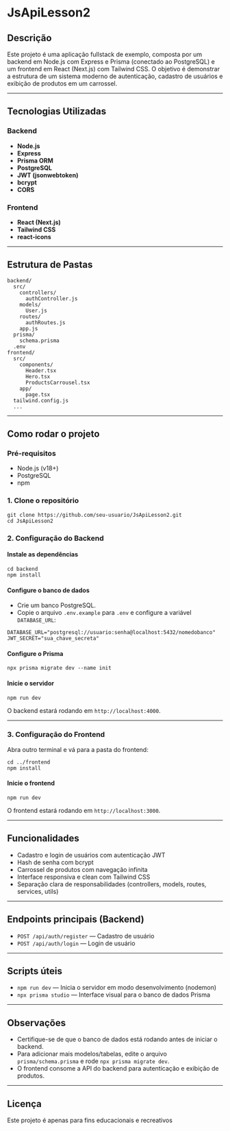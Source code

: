 # JsApiLesson2

## Descrição

Este projeto é uma aplicação fullstack de exemplo, composta por um backend em Node.js com Express e Prisma (conectado ao PostgreSQL) e um frontend em React (Next.js) com Tailwind CSS. O objetivo é demonstrar a estrutura de um sistema moderno de autenticação, cadastro de usuários e exibição de produtos em um carrossel.

----

## Tecnologias Utilizadas

### Backend
- **Node.js**
- **Express**
- **Prisma ORM**
- **PostgreSQL**
- **JWT (jsonwebtoken)**
- **bcrypt**
- **CORS**

### Frontend
- **React (Next.js)**
- **Tailwind CSS**
- **react-icons**

---

## Estrutura de Pastas

```
backend/
  src/
    controllers/
      authController.js
    models/
      User.js
    routes/
      authRoutes.js
    app.js
  prisma/
    schema.prisma
  .env
frontend/
  src/
    components/
      Header.tsx
      Hero.tsx
      ProductsCarrousel.tsx
    app/
      page.tsx
  tailwind.config.js
  ...
```

---

## Como rodar o projeto

### Pré-requisitos

- Node.js (v18+)
- PostgreSQL
- npm

### 1. Clone o repositório

```
git clone https://github.com/seu-usuario/JsApiLesson2.git
cd JsApiLesson2
```

### 2. Configuração do Backend

#### Instale as dependências

```
cd backend
npm install
```

#### Configure o banco de dados

- Crie um banco PostgreSQL.
- Copie o arquivo `.env.example` para `.env` e configure a variável `DATABASE_URL`:

```
DATABASE_URL="postgresql://usuario:senha@localhost:5432/nomedobanco"
JWT_SECRET="sua_chave_secreta"
```

#### Configure o Prisma

```
npx prisma migrate dev --name init
```

#### Inicie o servidor

```
npm run dev
```

O backend estará rodando em `http://localhost:4000`.

---

### 3. Configuração do Frontend

Abra outro terminal e vá para a pasta do frontend:

```
cd ../frontend
npm install
```

#### Inicie o frontend

```
npm run dev
```

O frontend estará rodando em `http://localhost:3000`.

---

## Funcionalidades

- Cadastro e login de usuários com autenticação JWT
- Hash de senha com bcrypt
- Carrossel de produtos com navegação infinita
- Interface responsiva e clean com Tailwind CSS
- Separação clara de responsabilidades (controllers, models, routes, services, utils)

---

## Endpoints principais (Backend)

- `POST /api/auth/register` — Cadastro de usuário
- `POST /api/auth/login` — Login de usuário

---

## Scripts úteis

- `npm run dev` — Inicia o servidor em modo desenvolvimento (nodemon)
- `npx prisma studio` — Interface visual para o banco de dados Prisma

---

## Observações 

- Certifique-se de que o banco de dados está rodando antes de iniciar o backend.
- Para adicionar mais modelos/tabelas, edite o arquivo `prisma/schema.prisma` e rode `npx prisma migrate dev`.
- O frontend consome a API do backend para autenticação e exibição de produtos.

---

## Licença

Este projeto é apenas para fins educacionais e recreativos
